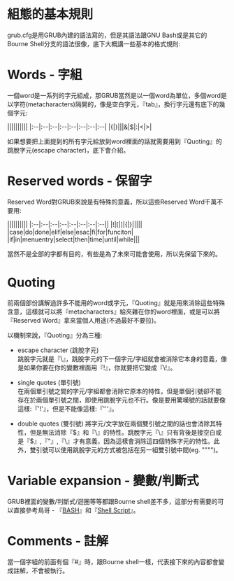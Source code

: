 # 組態的基本規則

grub.cfg是用GRUB內建的語法寫的，但是其語法跟GNU Bash或是其它的Bourne Shell分支的語法很像，底下大概講一些基本的格式規則:

# Words - 字組
一個word是一系列的字元組成，那GRUB當然是以一個word為單位，多個word是以字符(metacharacters)隔開的，像是空白字元，『tab』，換行字元還有底下的幾個字元:

||||||||||
|:--|:--|:--|:--|:--|:--|:--|:--|
|\{|\}|\||&|$|:|&lt;|&gt;|


如果想要把上面提到的所有字元給放到word裡面的話就需要用到『Quoting』的跳脫字元(escape character)，底下會介紹。

# Reserved words - 保留字
Reserved Word對GRUB來說是有特殊的意義，所以這些Reserved Word千萬不要用:

||||||||||
|:--|:--|:--|:--|:--|:--|:--|:--||
|!|[|]|{|}|||||
|case|do|done|elif|else|esac|fi|for|funciton|
|if|in|menuentry|select|then|time|until|while|||


當然不是全部的字都有目的，有些是為了未來可能會使用，所以先保留下來的。

# Quoting
前兩個部份講解過許多不能用的word或字元，『Quoting』就是用來消除這些特殊含意，這樣就可以將『metacharacters』給夾雜在你的word裡面，或是可以將『Reserved Word』拿來當個人用途(不過最好不要拉)。

以機制來說，『Quoting』分為三種:

- escape character (跳脫字元) <br>
跳脫字元就是『\』，跳脫字元的下一個字元/字組就會被消除它本身的意義，像是如果你要在你的變數裡面用『!』，你就要把它變成『\\!』。

- single quotes (單引號) <br>
在兩個單引號之間的字元/字組都會消除它原本的特性，但是單個引號卻不能存在於兩個單引號之間，即使用跳脫字元也不行。像是要用驚嘆號的話就要像這樣:『'!'』，但是不能像這樣:『'''』。

- double quotes (雙引號)
將字元/文字放在兩個雙引號之間的話也會消除其特性，但是無法消除『$』和『\』的特性。跳脫字元『\』只有背後是接空白或是『$』,『"』,『\』才有意義，因為這樣會消除這四個特殊字元的特性。此外，雙引號可以使用跳脫字元的方式被包括在另一組雙引號中間(eg. "\"\"")。


# Variable expansion - 變數/判斷式
GRUB裡面的變數/判斷式/迴圈等等都跟Bourne shell差不多，這部分有需要的可以直接參考鳥哥 - 『[BASH](http://linux.vbird.org/linux_basic/0320bash.php)』和『[Shell Script](http://linux.vbird.org/linux_basic/0340bashshell-scripts.php)』。
# Comments - 註解
當一個字組的前面有個『#』時，跟Bourne shell一樣，代表接下來的內容都會變成註解，不會被執行。



